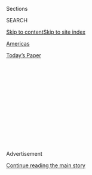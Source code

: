 <div id="app">

<div>

<div>

<div>

<div class="NYTAppHideMasthead css-1q2w90k e1suatyy0">

<div class="section css-ui9rw0 e1suatyy2">

<div class="css-eph4ug er09x8g0">

<div class="css-6n7j50">

</div>

<span class="css-1dv1kvn">Sections</span>

<div class="css-10488qs">

<span class="css-1dv1kvn">SEARCH</span>

</div>

[Skip to content](#site-content)[Skip to site
index](#site-index)

</div>

<div id="masthead-section-label" class="css-1wr3we4 eaxe0e00">

[Americas](https://www.nytimes.com/section/world/americas)

</div>

<div class="css-10698na e1huz5gh0">

</div>

</div>

<div id="masthead-bar-one" class="section hasLinks css-15hmgas e1csuq9d3">

<div class="css-uqyvli e1csuq9d0">

</div>

<div class="css-1uqjmks e1csuq9d1">

</div>

<div class="css-9e9ivx">

[](https://myaccount.nytimes.com/auth/login?response_type=cookie&client_id=vi)

</div>

<div class="css-1bvtpon e1csuq9d2">

[Today’s
Paper](https://www.nytimes.com/section/todayspaper)

</div>

</div>

</div>

</div>

<div data-aria-hidden="false">

<div id="site-content" data-role="main">

<div>

<div class="css-1aor85t" style="opacity:0.000000001;z-index:-1;visibility:hidden">

<div class="css-1hqnpie">

<div class="css-epjblv">

<span class="css-17xtcya">[Americas](/section/world/americas)</span><span class="css-x15j1o">|</span><span class="css-fwqvlz">Mexicans
Are the Nafta Winners? It’s News to
Them</span>

</div>

<div class="css-k008qs">

<div class="css-1iwv8en">

<span class="css-18z7m18"></span>

<div>

</div>

</div>

<span class="css-1n6z4y">https://nyti.ms/2hTqvqV</span>

<div class="css-1705lsu">

<div class="css-4xjgmj">

<div class="css-4skfbu" data-role="toolbar" data-aria-label="Social Media Share buttons, Save button, and Comments Panel with current comment count" data-testid="share-tools">

  - 
  - 
  - 
  - 
    
    <div class="css-6n7j50">
    
    </div>

  - 

</div>

</div>

</div>

</div>

</div>

</div>

<div class="css-13pd83m">

</div>

<div id="top-wrapper" class="css-1sy8kpn">

<div id="top-slug" class="css-l9onyx">

Advertisement

</div>

[Continue reading the main
story](#after-top)

<div class="ad top-wrapper" style="text-align:center;height:100%;display:block;min-height:250px">

<div id="top" class="place-ad" data-position="top" data-size-key="top">

</div>

</div>

<div id="after-top">

</div>

</div>

<div id="sponsor-wrapper" class="css-1hyfx7x">

<div id="sponsor-slug" class="css-19vbshk">

Supported by

</div>

[Continue reading the main
story](#after-sponsor)

<div id="sponsor" class="ad sponsor-wrapper" style="text-align:center;height:100%;display:block">

</div>

<div id="after-sponsor">

</div>

</div>

<div class="css-1vkm6nb ehdk2mb0">

# Mexicans Are the Nafta Winners? It’s News to Them

</div>

<div class="css-79elbk" data-testid="photoviewer-wrapper">

<div class="css-z3e15g" data-testid="photoviewer-wrapper-hidden">

</div>

<div class="css-1a48zt4 ehw59r15" data-testid="photoviewer-children">

![<span class="css-16f3y1r e13ogyst0" data-aria-hidden="true">Trucks on
an overpass at the World Trade International Bridge in Laredo, Tex.
Goods manufactured by companies operating in both the United States and
Mexico cross the border multiple times during
production.</span><span class="css-cnj6d5 e1z0qqy90" itemprop="copyrightHolder"><span class="css-1ly73wi e1tej78p0">Credit...</span><span><span>Eric
Gay/Associated
Press</span></span></span>](https://static01.nyt.com/images/2017/01/05/world/05nafta/05nafta-articleLarge.jpg?quality=75&auto=webp&disable=upscale)

</div>

</div>

<div class="css-xt80pu e12qa4dv0">

<div class="css-18e8msd">

<div class="css-vp77d3 epjyd6m0">

<div class="css-1baulvz">

By [<span class="css-1baulvz" itemprop="name">Azam
Ahmed</span>](http://www.nytimes.com/by/azam-ahmed) and
[<span class="css-1baulvz last-byline" itemprop="name">Elisabeth
Malkin</span>](https://www.nytimes.com/by/elisabeth-malkin)

</div>

</div>

  - Jan. 4,
    2017

  - 
    
    <div class="css-4xjgmj">
    
    <div class="css-d8bdto" data-role="toolbar" data-aria-label="Social Media Share buttons, Save button, and Comments Panel with current comment count" data-testid="share-tools">
    
      - 
      - 
      - 
      - 
        
        <div class="css-6n7j50">
        
        </div>
    
      - 
    
    </div>
    
    </div>

</div>

</div>

<div class="section meteredContent css-1r7ky0e" name="articleBody" itemprop="articleBody">

<div class="css-1fanzo5 StoryBodyCompanionColumn">

<div class="css-53u6y8">

APODACA, Mexico — In 30 years at Whirlpool, working at the company’s
manufacturing plant in this industrial Mexican town, José Luis Rico has
witnessed some pretty major changes.

The work force has grown, churning out refrigerators that look more like
robots than the simple models of his early career. Fueling the changes
was a free-trade agreement among Mexico, Canada and the United States
that promised to lift Mexico into the future.

What did not seem to go up, however, was Mr. Rico’s salary. After a
handful of raises, he still earns well under $10,000 a year — a sum, he
argues, that hardly makes Mexico the big winner of the North American
Free Trade Agreement that President-elect Donald J. Trump says it is.

In fact, to Mr. Rico and many other Mexican workers, politicians and
economists, Nafta does not feel much like a win at all.

</div>

</div>

<div class="css-1fanzo5 StoryBodyCompanionColumn">

<div class="css-53u6y8">

“It’s more like survival,” Mr. Rico said. “I thought it would make my
life better, that this agreement would create opportunities for
everyone.”

“Maybe it has,” he added, nodding toward the Whirlpool logo on the
entrance to the complex. “Just not for us.”

Mr. Trump made questioning the virtues of Nafta a centerpiece of his
campaign, at one point calling it “the worst trade deal maybe ever
signed anywhere,” and he has not slowed down since his election. On
Tuesday alone, [he criticized General
Motors](https://twitter.com/realDonaldTrump/status/816260343391514624)
for shipping cars made in Mexico to the United States, claimed credit
for [a decision by
Ford](https://www.nytimes.com/2017/01/03/business/ford-general-motors-trump.html?hp&amp;action=click&amp;pgtype=Homepage&amp;clickSource=story-heading&amp;module=first-column-region&amp;region=top-news&amp;WT.nav=top-news)
to cancel plans for a new factory in Mexico, and named a well-known
advocate of protectionist policies, Robert Lighthizer, his [chief trade
negotiator](https://www.nytimes.com/2017/01/03/us/politics/trump-robert-lighthizer-trade-mexico.html).

His argument has driven the narrative that where the American worker
lost, the Mexican economy gained.

But here in Mexico, there is an increasing belief that Nafta, despite
drawing an enormous amount of investment to the country, has been a big
disappointment.

</div>

</div>

<div class="css-1fanzo5 StoryBodyCompanionColumn">

<div class="css-53u6y8">

“At the end of the day, as a development strategy, it should have led to
higher sustained growth, generated well-paid salaries and reduced the
gap between Mexico and the United States,” said Gerardo Esquivel, an
economist at the Colegio de México. “It has remained well below what was
hoped for.”

Mexico’s economy has grown an average of just 2.5 percent a year under
Nafta, a fraction of what was needed to provide the jobs and prosperity
its supporters promised. More than half of Mexicans still live below the
poverty line, a proportion that remains unchanged from 1993, before the
deal went into effect.

Wages in Mexico have stagnated for more than a decade, and the stubborn
gap between the nation’s rich and poor persists. A majority of workers
in Mexico toil in the obscurity of under-the-table jobs at workshops,
markets and farms for their survival.

New technologies, meanwhile, have cut many jobs while increasing
productivity, which is good news for businesses but a blow to the work
force.

“Mexico is seeing exactly the same phenomenon as in the United States,”
said Timothy A. Wise, a research fellow at Tufts University. “Workers
have declining bargaining power on both sides of the border.”

In part, Nafta’s failure to achieve its potential falls on the Mexican
government’s shoulders, experts say. Rather than use the agreement as a
launching point to grow and invest in many sectors of the Mexican
economy, successive governments viewed the trade deal as a silver bullet
for the country’s economic woes.

All of this is not lost on Mexicans, despite their government’s defense
of Nafta. A recent poll by Parametría, a respected Mexican pollster,
found that more than two-thirds of respondents believed that Nafta had
benefited American consumers and businesses, while just 20 percent
believed it had been good for them. The poll, consisting of 800
interviews in people’s homes, had a margin of sampling error of plus or
minus 3.5 percentage points.

</div>

</div>

<div class="css-1fanzo5 StoryBodyCompanionColumn">

<div class="css-53u6y8">

“There is a grand narrative in the United States that Mexico was the
great winner of Nafta,” said Fernando Turner Dávila, the secretary of
the economy and labor in the industrial state of Nuevo León. “Meanwhile,
here in Mexico, they only see the benefits, which are glorified. They
never see the downsides, much less talk about them.”

Mr. Turner cited the loss of nearly two million jobs in the agricultural
industry because of the treaty, which benefited highly subsidized
industries in the United States like corn to the detriment of Mexican
farmers. And while the federal government lauds the increase in
manufacturing exports, Mexico still relies on a tremendous number of
imports from the United States.

“The Mexican government has not established policies to protect Mexican
businesses,” said Mr. Turner, himself a businessman, with factories in a
half-dozen countries.

That said, even critics like Mr. Turner do not want to see Nafta gutted.
It is an imperfect deal, one that has failed to deliver on its promise,
he said. But to terminate the treaty would be a disaster, he said,
hurting both Mexico and the United States and creating even more job
losses.

It would also not happen easily, critics contend.

After two decades, the two economies are tightly braided together. Goods
manufactured by companies operating in both countries — whether
speakers, cars or airplanes — cross the border multiple times during
production, a shared manufacturing process that, if destroyed, would
mean shared job losses.

“A lot of people are taking solace in the reality that it’s very
difficult for the U.S. to impose tariffs on Mexico without damaging the
U.S. economy as well,” said Christopher Wilson, a scholar at the Woodrow
Wilson Institute. “You need something to replace Nafta. Otherwise you’re
going to leave a lot of American workers out in the cold.”

The agreement has certainly brought positive changes to Mexico,
economists note. Since it went into effect at the beginning of 1994,
billions of dollars in investment has been pouring into Mexico every
year.

</div>

</div>

<div class="css-1fanzo5 StoryBodyCompanionColumn">

<div class="css-53u6y8">

Sleepy provincial towns have become manufacturing hubs. Workers assemble
Ford Fusion Hybrid cars in the city of Hermosillo and Whirlpool
refrigerators outside Monterrey. Tijuana sends flat-screen televisions
across the border and the state of Querétaro hammers out parts for
helicopters and corporate jets.

For two decades, those exports have been the main driver of growth in
Mexico, which is why Mexico’s government is so eager to defend the
country’s trade relationship with the United States.

Without the agreement, the foreign investment that creates new jobs will
slow, or even vanish, some fear. Mexicans got a forewarning of the
possible effect this week. After poor sales and criticism from Mr.
Trump, Ford announced that it would cancel a planned car plant in San
Luis Potosí, a state that Nafta has transformed into a hub for auto
manufacturing.

“Mexico has done a lot right,” said Gordon H. Hanson, a trade expert at
the University of California, San Diego. “It has a lot to be proud of.
It has developed a middle class that lives in cities, that educates
their children. It’s not the Mexico of 1993.”

The image of these bustling factories feeds the idea that Mexico is
responsible for the hollowing out of America’s industrial heartland. But
the reality has turned out to be much more complicated.

While American companies moved jobs to lower-wage Mexico to remain
competitive, some new jobs emerged in the United States, in design or
engineering, or in plants to make parts for the Mexican factories. In
the end, “Nafta did not cause the huge job losses feared by the critics
or the large economic gains predicted by supporters,” the [Congressional
Research Service](https://fas.org/sgp/crs/row/R42965.pdf) concluded in
2015.

In Mexico, the hope was to mimic the success of East Asia’s so-called
tigers, using free trade as the catalyst to modernize and overhaul the
economy through exports. Instead, Mexico produced the exports, but not
the growth. It even fell behind most other countries in Latin America
during the 2000s.

</div>

</div>

<div class="css-1fanzo5 StoryBodyCompanionColumn">

<div class="css-53u6y8">

But Nafta was not necessarily the problem. Much of the misstep, experts
say, was the Mexican government’s belief that the agreement would be
enough to transform the economy all by itself. Thinking of the trade
deal as a panacea, the government failed to come up with a broader
policy or make the investments needed to use the trade agreement as a
lever to transform the whole economy.

Investments in research and development, for instance, have failed to
materialize in both the public and private sectors. Government spending
on infrastructure has dropped to its lowest level in seven decades,
experts say, leaving an unreliable network of ports, highways and even
internet connections across the country. Burdensome regulation and
corruption stifled investment, while the nation’s banks lent far less
than their Latin American peers, leaving small companies to scramble for
credit.

Even where Nafta is succeeding, it is not pushing wages up, or creating
enough needed jobs.

Rodolfo de la Torre, an economist with the Espinosa Yglesias Center for
Studies in Mexico City, said officials initially hoped Nafta would bring
jobs to the mass of poorly educated workers in Mexico. But by the early
2000s, much of that low-skilled work had left for China, where labor was
cheaper.

Jobs for better-educated workers in Mexico remained, in part because of
the technological advances in the industrial plants.

Now, in many of the manufacturing hubs of Mexico, wages, and hopes, have
been frozen.

For 10 years, Jorge Augustín Martínez has driven a forklift for Prolec,
a joint venture with General Electric that makes transformers. A father
of two, he earns about $100 for a six-day workweek.

Though he has received modest cost-of-living increases, his last raise
was five years ago, when gas, food and household items were far cheaper,
he said. It was also before his second son was born. Between housing,
insurance, savings and other requisites, he is left with about $40 a
week to buy food and other necessities for his family, he said.

Some of the engineers in the plant make more, he said, but no one is
thriving.

“We’re all the same, fighting to make ends meet,” he said. “I don’t know
anyone who is very comfortable.”

</div>

</div>

</div>

<div>

</div>

<div>

</div>

<div>

</div>

<div>

<div id="bottom-wrapper" class="css-1ede5it">

<div id="bottom-slug" class="css-l9onyx">

Advertisement

</div>

[Continue reading the main
story](#after-bottom)

<div id="bottom" class="ad bottom-wrapper" style="text-align:center;height:100%;display:block;min-height:90px">

</div>

<div id="after-bottom">

</div>

</div>

</div>

</div>

</div>

## Site Index

<div>

</div>

## Site Information Navigation

  - [© <span>2020</span> <span>The New York Times
    Company</span>](https://help.nytimes.com/hc/en-us/articles/115014792127-Copyright-notice)

<!-- end list -->

  - [NYTCo](https://www.nytco.com/)
  - [Contact
    Us](https://help.nytimes.com/hc/en-us/articles/115015385887-Contact-Us)
  - [Work with us](https://www.nytco.com/careers/)
  - [Advertise](https://nytmediakit.com/)
  - [T Brand Studio](http://www.tbrandstudio.com/)
  - [Your Ad
    Choices](https://www.nytimes.com/privacy/cookie-policy#how-do-i-manage-trackers)
  - [Privacy](https://www.nytimes.com/privacy)
  - [Terms of
    Service](https://help.nytimes.com/hc/en-us/articles/115014893428-Terms-of-service)
  - [Terms of
    Sale](https://help.nytimes.com/hc/en-us/articles/115014893968-Terms-of-sale)
  - [Site
    Map](https://spiderbites.nytimes.com)
  - [Help](https://help.nytimes.com/hc/en-us)
  - [Subscriptions](https://www.nytimes.com/subscription?campaignId=37WXW)

</div>

</div>

</div>

</div>
